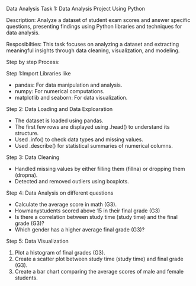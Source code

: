 Data Analysis Task 1: Data Analysis Project Using Python

Description:  Analyze a dataset of student exam scores and answer specific questions, presenting findings using Python libraries and techniques for data analysis.

Resposibilties: This task focuses on analyzing a dataset and extracting meaningful insights through data cleaning, visualization, and modeling.

Step by step Process:

Step 1:Import Libraries like 
* pandas: For data manipulation and analysis.
* numpy: For numerical computations.
* matplotlib and seaborn: For data visualization.

Step 2: Data Loading and Data Exploaration 
* The dataset is loaded using pandas.
* The first few rows are displayed using .head() to understand its structure.
* Used .info() to check data types and missing values.
* Used .describe() for statistical summaries of numerical columns.

Step 3: Data Cleaning
* Handled missing values by either filling them (fillna) or dropping them (dropna).
* Detected and removed outliers using boxplots.

Step 4: Data Analysis on different questions
* Calculate the average score in math (G3).
* Howmanystudents scored above 15 in their final grade (G3)
* Is there a correlation between study time (study time) and the final grade (G3)?
* Which gender has a higher average final grade (G3)?
  
Step 5: Data Visualization
1. Plot a histogram of final grades (G3).
2. Create a scatter plot between study time (study time) and final grade (G3).
3. Create a bar chart comparing the average scores of male and female students.


